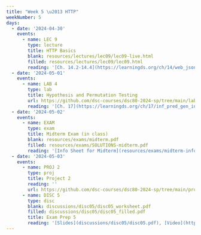 ```yaml
---
title: "Week 5 \u2013 HTTP"
weekNumber: 5
days:
  - date: '2024-04-30'
    events:
      - name: LEC 9
        type: lecture
        title: HTTP Basics
        blank: resources/lectures/lec09/lec09-live.html
        filled: resources/lectures/lec09/lec09.html
        reading: '[Ch. 14.2-14.4](https://learningds.org/ch/14/web_json.html)'
  - date: '2024-05-01'
    events:
      - name: LAB 4
        type: lab
        title: Hypothesis and Permutation Testing
        url: https://github.com/dsc-courses/dsc80-2024-sp/tree/main/labs/lab04
        reading: '[Ch. 17](https://learningds.org/ch/17/inf_pred_gen_intro.html)'
  - date: '2024-05-02'
    events:
      - name: EXAM
        type: exam
        title: Midterm Exam (in class)
        blank: resources/exams/midterm.pdf
        filled: resources/exams/SOLUTIONS-midterm.pdf
        reading: '[Info Sheet for Midterm](resources/exams/midterm-info.pdf)'
  - date: '2024-05-03'
    events:
      - name: PROJ 2
        type: proj
        title: Project 2
        reading: ''
        url: https://github.com/dsc-courses/dsc80-2024-sp/tree/main/projects/02-loan_applications
      - name: DISC 5
        type: disc
        blank: discussions/disc05/disc05_worksheet.pdf
        filled: discussions/disc05/disc05_filled.pdf
        title: Exam Prep 5
        reading: '[Slides](discussions/disc05/disc05.pdf), [Video](https://youtu.be/IFUWwKEfpio)'
---
```

